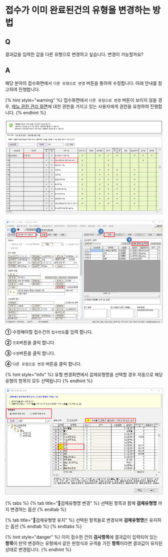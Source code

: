 # 접수가 이미 완료된건의 유형을 변경하는 방법

## Q

결과값을 입력한 값을 다른 유형으로 변경하고 싶습니다. 변경이 가능할까요?

## A

해당 분야의 접수화면에서 `다른 유형으로 변경` 버튼을 통하여 수정합니다. 아래 안내를 참고하여 진행합니다.

{% hint style="warning" %}
접수화면에서 `다른 유형으로 변경` 버튼이 보이지 않을 경우, [메뉴 권한 관리 화면](https://help.ilabs.co.kr/10/0201)에 대한 권한을 가지고 있는 사용자에게 권한을 요청하여 진행합니다.
{% endhint %}

![&#xBA54;&#xB274;&#xAD8C;&#xD55C;&#xAD00;&#xB9AC; &#xD654;&#xBA74;&#xC5D0;&#xC11C; &#xAD8C;&#xD55C;&#xBD80;&#xC5EC;](../.gitbook/assets/15%20%284%29.png)

![&#xC811;&#xC218;&#xD654;&#xBA74;&#xC5D0;&#xC11C; &#xB2E4;&#xB978; &#xC720;&#xD615;&#xC73C;&#xB85C; &#xBCC0;&#xACBD;](../.gitbook/assets/changetype.png)

**①** 수정해야할 접수건의 `접수번호`를 입력 합니다.

**②** `조회`버튼을 클릭 합니다.

**③** `수정`버튼을 클릭 합니다.

**④** `다른 유형으로 변경` 버튼을 클릭 합니다.

{% hint style="info" %}
유형 변경화면에서 검체유형명을 선택할 경우 자동으로 해당 유형의 항목이 모두 선택됩니다
{% endhint %}

![&#xB2E4;&#xB978; &#xC720;&#xD615;&#xC73C;&#xB85C; &#xBCC0;&#xACBD;](../.gitbook/assets/14%20%281%29.png)

{% tabs %}
{% tab title="🔘검체유형명 변경" %}
선택된 항목과 함께 **검체유형명** 까지 변경하는 옵션
{% endtab %}

{% tab title="🔘검체유형명 유지" %}
선택된 항목들로 변경되며 **검체유형명**은 유지하는 옵션
{% endtab %}
{% endtabs %}

{% hint style="danger" %}
이미 접수한 건의 **검사항목**에 결과값이 입력되어 있는 **항목**이 만약 변경하는 유형에서 같은 판정식과 규격을 가진 **항목**이라면 결과값이 유지된 상태로 변경됩니다.
{% endhint %}



